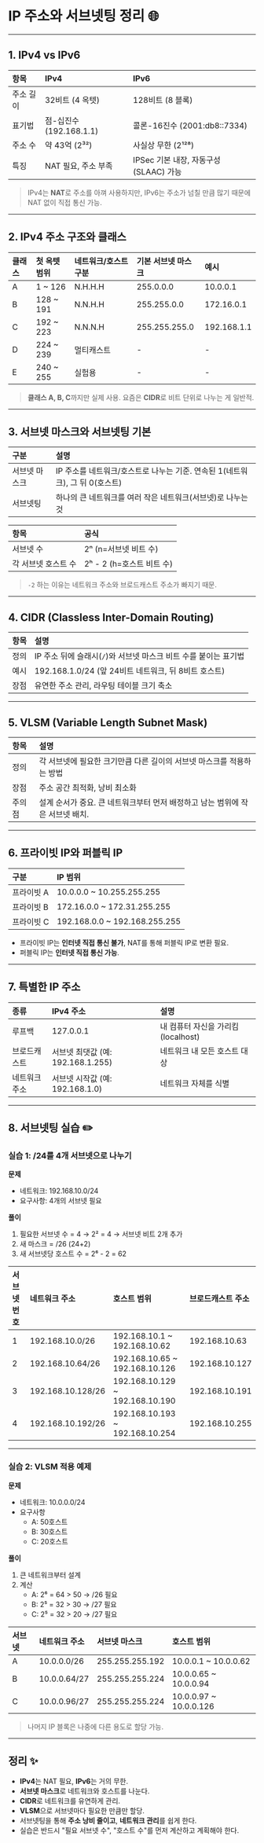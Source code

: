 # IP 주소와 서브넷팅 정리 🌐

---

## 1. IPv4 vs IPv6

| 항목 | IPv4 | IPv6 |
|:---|:---|:---|
| 주소 길이 | 32비트 (4 옥텟) | 128비트 (8 블록) |
| 표기법 | 점-십진수 (192.168.1.1) | 콜론-16진수 (2001:db8::7334) |
| 주소 수 | 약 43억 (2³²) | 사실상 무한 (2¹²⁸) |
| 특징 | NAT 필요, 주소 부족 | IPSec 기본 내장, 자동구성(SLAAC) 가능 |

> IPv4는 **NAT**로 주소를 아껴 사용하지만, IPv6는 주소가 넘칠 만큼 많기 때문에 NAT 없이 직접 통신 가능.

---

## 2. IPv4 주소 구조와 클래스

| 클래스 | 첫 옥텟 범위 | 네트워크/호스트 구분 | 기본 서브넷 마스크 | 예시 |
|:---|:---|:---|:---|:---|
| A | 1 ~ 126 | N.H.H.H | 255.0.0.0 | 10.0.0.1 |
| B | 128 ~ 191 | N.N.H.H | 255.255.0.0 | 172.16.0.1 |
| C | 192 ~ 223 | N.N.N.H | 255.255.255.0 | 192.168.1.1 |
| D | 224 ~ 239 | 멀티캐스트 | - | - |
| E | 240 ~ 255 | 실험용 | - | - |

> **클래스 A, B, C**까지만 실제 사용. 요즘은 **CIDR**로 비트 단위로 나누는 게 일반적.

---

## 3. 서브넷 마스크와 서브넷팅 기본

| 구분 | 설명 |
|:---|:---|
| 서브넷 마스크 | IP 주소를 네트워크/호스트로 나누는 기준. 연속된 1(네트워크), 그 뒤 0(호스트) |
| 서브넷팅 | 하나의 큰 네트워크를 여러 작은 네트워크(서브넷)로 나누는 것 |

| 항목 | 공식 |
|:---|:---|
| 서브넷 수 | 2ⁿ (n=서브넷 비트 수) |
| 각 서브넷 호스트 수 | 2ʰ - 2 (h=호스트 비트 수) |

> `-2` 하는 이유는 네트워크 주소와 브로드캐스트 주소가 빠지기 때문.

---

## 4. CIDR (Classless Inter-Domain Routing)

| 항목 | 설명 |
|:---|:---|
| 정의 | IP 주소 뒤에 슬래시(`/`)와 서브넷 마스크 비트 수를 붙이는 표기법 |
| 예시 | 192.168.1.0/24 (앞 24비트 네트워크, 뒤 8비트 호스트) |
| 장점 | 유연한 주소 관리, 라우팅 테이블 크기 축소 |

---

## 5. VLSM (Variable Length Subnet Mask)

| 항목 | 설명 |
|:---|:---|
| 정의 | 각 서브넷에 필요한 크기만큼 다른 길이의 서브넷 마스크를 적용하는 방법 |
| 장점 | 주소 공간 최적화, 낭비 최소화 |
| 주의점 | 설계 순서가 중요. 큰 네트워크부터 먼저 배정하고 남는 범위에 작은 서브넷 배치. |

---

## 6. 프라이빗 IP와 퍼블릭 IP

| 구분 | IP 범위 |
|:---|:---|
| 프라이빗 A | 10.0.0.0 ~ 10.255.255.255 |
| 프라이빗 B | 172.16.0.0 ~ 172.31.255.255 |
| 프라이빗 C | 192.168.0.0 ~ 192.168.255.255 |

- 프라이빗 IP는 **인터넷 직접 통신 불가**, NAT를 통해 퍼블릭 IP로 변환 필요.
- 퍼블릭 IP는 **인터넷 직접 통신 가능**.

---

## 7. 특별한 IP 주소

| 종류 | IPv4 주소 | 설명 |
|:---|:---|:---|
| 루프백 | 127.0.0.1 | 내 컴퓨터 자신을 가리킴 (localhost) |
| 브로드캐스트 | 서브넷 최댓값 (예: 192.168.1.255) | 네트워크 내 모든 호스트 대상 |
| 네트워크 주소 | 서브넷 시작값 (예: 192.168.1.0) | 네트워크 자체를 식별 |

---

## 8. 서브넷팅 실습 ✏️

### 실습 1: /24를 4개 서브넷으로 나누기

**문제**
- 네트워크: 192.168.10.0/24
- 요구사항: 4개의 서브넷 필요

**풀이**
1. 필요한 서브넷 수 = 4 → 2² = 4 → 서브넷 비트 2개 추가
2. 새 마스크 = /26 (24+2)
3. 새 서브넷당 호스트 수 = 2⁶ - 2 = 62

| 서브넷 번호 | 네트워크 주소 | 호스트 범위 | 브로드캐스트 주소 |
|:---|:---|:---|:---|
| 1 | 192.168.10.0/26 | 192.168.10.1 ~ 192.168.10.62 | 192.168.10.63 |
| 2 | 192.168.10.64/26 | 192.168.10.65 ~ 192.168.10.126 | 192.168.10.127 |
| 3 | 192.168.10.128/26 | 192.168.10.129 ~ 192.168.10.190 | 192.168.10.191 |
| 4 | 192.168.10.192/26 | 192.168.10.193 ~ 192.168.10.254 | 192.168.10.255 |

---

### 실습 2: VLSM 적용 예제

**문제**
- 네트워크: 10.0.0.0/24
- 요구사항
  - A: 50호스트
  - B: 30호스트
  - C: 20호스트

**풀이**
1. 큰 네트워크부터 설계
2. 계산
    - A: 2⁶ = 64 > 50 → /26 필요
    - B: 2⁵ = 32 > 30 → /27 필요
    - C: 2⁵ = 32 > 20 → /27 필요

| 서브넷 | 네트워크 주소 | 서브넷 마스크 | 호스트 범위 |
|:---|:---|:---|:---|
| A | 10.0.0.0/26 | 255.255.255.192 | 10.0.0.1 ~ 10.0.0.62 |
| B | 10.0.0.64/27 | 255.255.255.224 | 10.0.0.65 ~ 10.0.0.94 |
| C | 10.0.0.96/27 | 255.255.255.224 | 10.0.0.97 ~ 10.0.0.126 |

> 나머지 IP 블록은 나중에 다른 용도로 할당 가능.

---

## 정리 ✨

- **IPv4**는 NAT 필요, **IPv6**는 거의 무한.
- **서브넷 마스크**로 네트워크와 호스트를 나눈다.
- **CIDR**로 네트워크를 유연하게 관리.
- **VLSM**으로 서브넷마다 필요한 만큼만 할당.
- 서브넷팅을 통해 **주소 낭비 줄이고**, **네트워크 관리**를 쉽게 한다.
- 실습은 반드시 "필요 서브넷 수", "호스트 수"를 먼저 계산하고 계획해야 한다.
